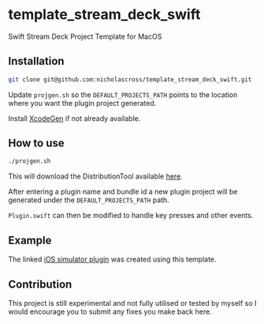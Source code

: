 # template_stream_deck_swift

Swift Stream Deck Project Template for MacOS

## Installation

```sh
git clone git@github.com:nicholascross/template_stream_deck_swift.git
```

Update `projgen.sh` so the `DEFAULT_PROJECTS_PATH` points to the location where you want the plugin project generated.

Install [XcodeGen](https://github.com/yonaskolb/XcodeGen) if not already available.

## How to use

```bash
./projgen.sh
```

This will download the DistributionTool available [here](https://developer.elgato.com/documentation/stream-deck/sdk/exporting-your-plugin/).

After entering a plugin name and bundle id a new plugin project will be generated under the `DEFAULT_PROJECTS_PATH` path.

`Plugin.swift` can then be modified to handle key presses and other events.

## Example

The linked [iOS simulator plugin](https://github.com/nicholascross/StreamDeckSimulator) was created using this template.

## Contribution

This project is still experimental and not fully utilised or tested by myself so I would encourage you to submit any fixes you make back here.
